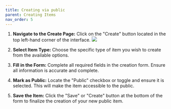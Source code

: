 ```yaml
---
title: Creating via public
parent: Creating Items
nav_order: 5
---
```


1.  **Navigate to the Create Page:**
    Click on the "Create" button located in the top left-hand corner of the interface.
    ![](../create_normal/create_button.png)

2.  **Select Item Type:**
    Choose the specific type of item you wish to create from the available options.

3.  **Fill in the Form:**
    Complete all required fields in the creation form. Ensure all information is accurate and complete.

4.  **Mark as Public:**
    Locate the "Public" checkbox or toggle and ensure it is selected. This will make the item accessible to the public.

5.  **Save the Item:**
    Click the "Save" or "Create" button at the bottom of the form to finalize the creation of your new public item.
